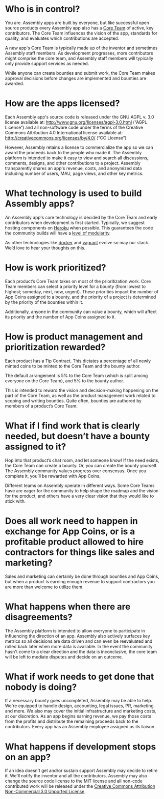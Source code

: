 # Who is in control?

You are. Assembly apps are built by everyone, but like successful open source products every Assembly app also has a [Core Team](https://assembly.com/core-team) of active, key contributors. The Core Team influences the vision of the app, standards for quality, and evaluates which contributions are accepted.

A new app's Core Team is typically made up of the inventor and sometimes Assembly staff members. As development progresses, more contributors might comprise the core team, and Assembly staff members will typically only provide support services as needed.

While anyone can create bounties and submit work, the Core Team makes approval decisions before changes are implemented and bounties are awarded.


# How are the apps licensed?

Each Assembly app's source code is released under the GNU AGPL v. 3.0 license available at: http://www.gnu.org/licenses/agpl-3.0.html (“AGPL License”) and all non-software code under the terms of the Creative Commons Attribution 4.0 International license available at: http://creativecommons.org/licenses/by/4.0/ (“CC License”)

However, Assembly retains a license to commercialize the app so we can award the proceeds back to the people who made it. The Assembly platform is intended to make it easy to view and search all discussions, comments, designs, and other contributions to a project. Assembly transparently shares an app's revenue, costs, and anonymized data including number of users, MAU, page views, and other key metrics.

# What technology is used to build Assembly apps?

An Assembly app's core technology is decided by the Core Team and early contributors when development is first started. Typically, we suggest hosting components on [Heroku](https://www.heroku.com/) when possible. This guarantees the code the community builds will have a [level of modularity](http://12factor.net/).

As other technologies like [docker](http://www.docker.io/) and [vagrant](http://www.vagrantup.com/) evolve so may our stack. We’d love to hear your thoughts on this.


# How is work prioritized?

Each product’s Core Team takes on most of the prioritization work. Core Team members can select a priority level for a bounty (from lowest to highest; someday, next, now, urgent). These priorities impact the number of App Coins assigned to a bounty, and the priority of a project is determined by the priority of the bounties within it.

Additionally, anyone in the community can value a bounty, which will affect its priority and the number of App Coins assigned to it.


# How is product management and prioritization rewarded?

Each product has a Tip Contract. This dictates a percentage of all newly minted coins to be minted to the Core Team and the bounty author.

The default arrangement is 5% to the Core Team (which is split among everyone on the Core Team), and 5% to the bounty author.

This is intended to reward the vision and decision-making happening on the part of the Core Team, as well as the product management work related to scoping and writing bounties. Quite often, bounties are authored by members of a product’s Core Team.


# What if I find work that is clearly needed, but doesn’t have a bounty assigned to it?

Hop into that product’s chat room, and let someone know! If the need exists, the Core Team can create a bounty. Or, you can create the bounty yourself. The Assembly community values progress over consensus. Once you complete it, you’ll be rewarded with App Coins.

Different teams on Assembly operate in different ways. Some Core Teams have are eager for the community to help shape the roadmap and the vision for the product, and others have a very clear vision that they would like to stick with.


# Does all work need to happen in exchange for App Coins, or is a profitable product allowed to hire contractors for things like sales and marketing?

Sales and marketing can certainly be done through bounties and App Coins, but when a product is earning enough revenue to support contractors you are more than welcome to utilize them.


# What happens when there are disagreements?

The Assembly platform is intended to allow everyone to participate in influencing the direction of an app. Assembly also actively surfaces key metrics so all decisions are data driven and can even be reevaluated and rolled back later when more data is available. In the event the community hasn't come to a clear direction and the data is inconclusive, the core team will be left to mediate disputes and decide on an outcome.


# What if work needs to get done that nobody is doing?

If a necessary bounty goes uncompleted, Assembly may be able to help. We're equipped to handle design, accounting, legal issues, PR, marketing and more. We also may cover the initial infrastructure and marketing costs, at our discretion. As an app begins earning revenue, we pay those costs from the profits and distribute the remaining proceeds back to the contributors. Every app has an Assembly employee assigned as its liaison.


# What happens if development stops on an app?

If an idea doesn't get and/or sustain support Assembly may decide to retire it. We'll notify the inventor and all the contributors. Assembly may also change the source code license to the MIT license and all non-code contributed work will be released under the [Creative Commons Attribution Non-Commercial 3.0 Unported License](http://www.google.com/url?q=http%3A%2F%2Fcreativecommons.org%2Flicenses%2Fby-nc%2F3.0%2Fus%2F&sa=D&sntz=1&usg=AFQjCNGD0KjEha9wLevv3yo3xo6SQsKLXw).
